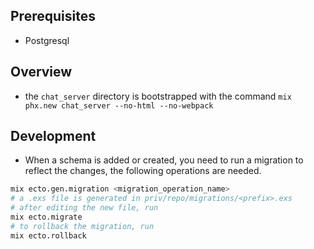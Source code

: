 ## Prerequisites

- Postgresql

## Overview

- the `chat_server` directory is bootstrapped with the command `mix phx.new chat_server --no-html --no-webpack`

## Development

- When a schema is added or created, you need to run a migration to reflect the changes, the following operations are needed.

```bash
mix ecto.gen.migration <migration_operation_name>
# a .exs file is generated in priv/repo/migrations/<prefix>.exs
# after editing the new file, run
mix ecto.migrate
# to rollback the migration, run
mix ecto.rollback
```
